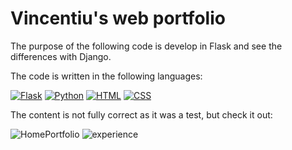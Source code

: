 # Vincentiu's web portfolio

The purpose of the following code is develop in Flask and see the differences with Django.

The code is written in the following languages: <p></p>
[![Flask](https://img.shields.io/badge/Flask-v2.0.1-blue.svg)](https://palletsprojects.com/p/flask/)
[![Python](https://img.shields.io/badge/Python-v3.10-blue.svg)](https://www.python.org/)
[![HTML](https://img.shields.io/badge/HTML5-%23454d59.svg)](https://developer.mozilla.org/en-US/docs/Web/Guide/HTML/HTML5)
[![CSS](https://img.shields.io/badge/CSS3-%231572b6.svg)](https://developer.mozilla.org/en-US/docs/Web/CSS/CSS3)

The content is not fully correct as it was a test, but check it out:

![HomePortfolio](https://github.com/VinM00/VincentiuPortfolio/assets/85823292/cfaf5b93-2921-48a9-8a22-2b76c6ca1091)
![experience](https://github.com/VinM00/VincentiuPortfolio/assets/85823292/9d032386-4a6a-425a-9621-cfac541316bc)
